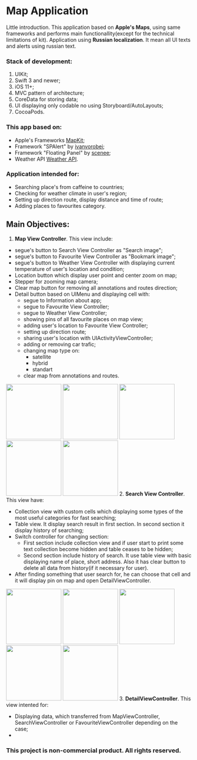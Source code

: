 # Map Application
Little introduction. This application based on **Apple's Maps**, using same frameworks and performs main functionallity(except for the technical limitations of kit). Application using **Russian localization**. It mean all UI texts and alerts using russian text.
### Stack of development:
1. UIKit;
2. Swift 3 and newer;
3. iOS 11+;
4. MVC pattern of architecture;
5. CoreData for storing data;
6. UI displaying only codable no using Storyboard/AutoLayouts;
7. CocoaPods.

### This app based on:
- Apple's Frameworks [MapKit](https://developer.apple.com/documentation/mapkit/);
- Framework "SPAlert" by [ivanvorobei](https://github.com/ivanvorobei/SPAlert);
- Framework "Floating Panel" by [scenee](https://github.com/scenee/FloatingPanel);
- Weather API [Weather API](https://www.weatherapi.com).

### Application intended for:
- Searching place's from caffeine to countries; 
- Checking for weather climate in user's region; 
- Setting up direction route, display distance and time of route;
- Adding places to favourites category.

## **Main Objectives:**
1. **Map View Controller**. This view include:
+ segue's button to Search View Controller as "Search image";
+ segue's button to Favourite View Controller as "Bookmark image"; 
+ segue's button to Weather View Controller with displaying current temperature of user's location and condition;
+ Location button which display user point and center zoom on map;
+ Stepper for zooming map camera;
+ Clear map button for removing all annotations and routes direction;
+ Detail button based on UIMenu and displaying cell with:
    + segue to Information about app;
    + segue to Favourite View Controller;
    + segue to Weather View Controller;
    + showing pins of all favourite places on map view;
    + adding user's location to Favourite View Controller;
    + setting up direction route;
    + sharing user's location with UIActivityViewController;
    + adding or removing car trafic;
    + changing map type on: 
       + satellite
       + hybrid
       + standart
    + clear map from annotations and routes.
    
<img src="https://user-images.githubusercontent.com/70747233/222773671-2137976a-9443-4554-9d28-4b8681682ab8.png" width="150"> <img src="https://user-images.githubusercontent.com/70747233/222776008-9256697f-c7db-4d08-bd32-e93f65bb0e4d.png" width="150"> <img src="https://user-images.githubusercontent.com/70747233/222776022-229547b2-0709-4551-a2ab-429de42e664a.png" width="150"> <img src="https://user-images.githubusercontent.com/70747233/222776031-a9c0c217-2591-4533-bb64-6613a582543c.png" width="150"> <img src="https://user-images.githubusercontent.com/70747233/222776049-30f3895c-07d0-41b9-9547-ee4de9cee8bb.png" width="150">
2. **Search View Controller**. This view have:
+ Collection view with custom cells which displaying some types of the most useful categories for fast searching;
+ Table view. It display search result in first section. In second section it display history of searching;
+ Switch controller for changing section:
   + First section include collection view and if user start to print some text collection become hidden and table ceases to be hidden;
   + Second section include history of search. It use table view with basic displaying name of place, short address. Also it has clear button to delete all data from history(if it necessary for user).  
+ After finding something that user search for, he can choose that cell and it will display pin on map and open DetailViewController.
   
<img src="https://user-images.githubusercontent.com/70747233/222830622-59408756-7661-490a-bbc4-dd497e10e26b.png" width="150"> <img src="https://user-images.githubusercontent.com/70747233/222830642-769efb00-f056-4d07-b0bd-20a8e629bfe0.png" width="150"> <img src="https://user-images.githubusercontent.com/70747233/222830652-2d501107-0d29-4e62-83c7-e2f6d5de557f.png" width="150"> <img src="https://user-images.githubusercontent.com/70747233/222830662-94783712-6891-4dad-a213-550261a8706b.png" width="150"> <img src="https://user-images.githubusercontent.com/70747233/222830668-353eb4ec-c4c2-400e-9da0-6f87ebeadd73.png" width="150">
3. **DetailViewController**. This view intented for:
+ Displaying data, which transferred from MapViewController, SearchViewController or FavouriteViewController depending on the case;
+ 



### This project is non-commercial product. All rights reserved.
